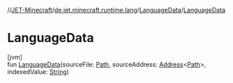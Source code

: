 //[JET-Minecraft](../../../index.md)/[de.jet.minecraft.runtime.lang](../index.md)/[LanguageData](index.md)/[LanguageData](-language-data.md)

# LanguageData

[jvm]\
fun [LanguageData](-language-data.md)(sourceFile: [Path](https://docs.oracle.com/javase/8/docs/api/java/nio/file/Path.html), sourceAddress: [Address](../../../../JET-Native/-j-e-t--native/de.jet.library.tool.smart.positioning/-address/index.md)&lt;[Path](https://docs.oracle.com/javase/8/docs/api/java/nio/file/Path.html)&gt;, indexedValue: [String](https://kotlinlang.org/api/latest/jvm/stdlib/kotlin/-string/index.html))
